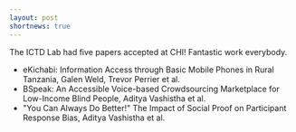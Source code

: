 ```yaml
---
layout: post
shortnews: true
---
```


The ICTD Lab had five papers accepted at CHI!  Fantastic work everybody.
<ul>
<li> eKichabi: Information Access through Basic Mobile Phones in Rural Tanzania,  Galen Weld, Trevor Perrier et al.
<li> BSpeak: An Accessible Voice-based Crowdsourcing Marketplace for Low-Income Blind People,  Aditya Vashistha et al.
<li> "You Can Always Do Better!" The Impact of Social Proof on Participant Response Bias,  Aditya Vashistha et al.

</ul>



